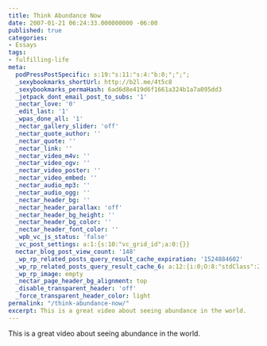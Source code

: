 ```yaml
---
title: Think Abundance Now
date: 2007-01-21 06:24:33.000000000 -06:00
published: true
categories:
- Essays
tags:
- fulfilling-life
meta:
  podPressPostSpecific: s:19:"s:11:"s:4:"b:0;";";";
  _sexybookmarks_shortUrl: http://b2l.me/4t5c8
  _sexybookmarks_permaHash: 6ad6d8e419d6f1661a324b1a7a095dd3
  _jetpack_dont_email_post_to_subs: '1'
  _nectar_love: '0'
  _edit_last: '1'
  _wpas_done_all: '1'
  _nectar_gallery_slider: 'off'
  _nectar_quote_author: ''
  _nectar_quote: ''
  _nectar_link: ''
  _nectar_video_m4v: ''
  _nectar_video_ogv: ''
  _nectar_video_poster: ''
  _nectar_video_embed: ''
  _nectar_audio_mp3: ''
  _nectar_audio_ogg: ''
  _nectar_header_bg: ''
  _nectar_header_parallax: 'off'
  _nectar_header_bg_height: ''
  _nectar_header_bg_color: ''
  _nectar_header_font_color: ''
  _wpb_vc_js_status: 'false'
  _vc_post_settings: a:1:{s:10:"vc_grid_id";a:0:{}}
  nectar_blog_post_view_count: '148'
  _wp_rp_related_posts_query_result_cache_expiration: '1524884602'
  _wp_rp_related_posts_query_result_cache_6: a:12:{i:0;O:8:"stdClass":2:{s:7:"post_id";s:3:"134";s:5:"score";s:17:"64.45810399474482";}i:1;O:8:"stdClass":2:{s:7:"post_id";s:3:"265";s:5:"score";s:17:"49.70058848975398";}i:2;O:8:"stdClass":2:{s:7:"post_id";s:3:"206";s:5:"score";s:17:"49.70058848975398";}i:3;O:8:"stdClass":2:{s:7:"post_id";s:3:"256";s:5:"score";s:17:"48.32823146737816";}i:4;O:8:"stdClass":2:{s:7:"post_id";s:3:"257";s:5:"score";s:17:"43.76458526447994";}i:5;O:8:"stdClass":2:{s:7:"post_id";s:3:"253";s:5:"score";s:17:"43.76458526447994";}i:6;O:8:"stdClass":2:{s:7:"post_id";s:3:"252";s:5:"score";s:17:"43.76458526447994";}i:7;O:8:"stdClass":2:{s:7:"post_id";s:3:"244";s:5:"score";s:17:"43.76458526447994";}i:8;O:8:"stdClass":2:{s:7:"post_id";s:2:"92";s:5:"score";s:16:"28.5441024014886";}i:9;O:8:"stdClass":2:{s:7:"post_id";s:4:"8368";s:5:"score";s:17:"20.70752434122287";}i:10;O:8:"stdClass":2:{s:7:"post_id";s:4:"6678";s:5:"score";s:17:"20.70752434122287";}i:11;O:8:"stdClass":2:{s:7:"post_id";s:3:"872";s:5:"score";s:17:"20.70752434122287";}}
  _wp_rp_image: empty
  _nectar_page_header_bg_alignment: top
  _disable_transparent_header: 'off'
  _force_transparent_header_color: light
permalink: "/think-abundance-now/"
excerpt: This is a great video about seeing abundance in the world.
---
```

<p>This is a great video about seeing abundance in the world.<br />
<object width="425" height="350"><param name="movie" value="http://www.youtube.com/v/0QPuauSxKGI" /><param name="wmode" value="transparent" /><embed src="http://www.youtube.com/v/0QPuauSxKGI" type="application/x-shockwave-flash" wmode="transparent" width="425" height="350" /></object></p>

